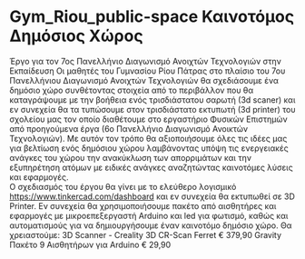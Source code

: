# Gym_Riou_public-space Καινοτόμος Δημόσιος Χώρος
Έργο για τον 7ος Πανελλήνιο Διαγωνισμό Ανοιχτών Τεχνολογιών στην Εκπαίδευση
Οι μαθητές του Γυμνασίου Ρίου Πάτρας στο πλαίσιο του 7ου Πανελλήνιου Διαγωνισμό Ανοιχτών Τεχνολογιών θα σχεδιάσουμε ένα δημόσιο χώρο συνθέτοντας στοιχεία από το περιβάλλον που θα καταγράψουμε με την βοήθεια ενός τρισδιάστατου σαρωτή (3d scaner) και εν συνεχεία θα τα τυπώσουμε στον τρισδιάστατο εκτυπωτή (3d printer) του σχολείου μας τον οποίο διαθέτουμε στο εργαστήριο Φυσικών Επιστημών από προηγούμενα έργα (6ο Πανελλήνιο Διαγωνισμό Ανοικτών Τεχνολογιών).
Με αυτόν τον τρόπο θα αξιοποιήσουμε όλες τις ιδέες μας για βελτίωση ενός δημόσιου χώρου λαμβάνοντας υπόψη τις ενεργειακές ανάγκες του χώρου την ανακύκλωση των απορριμάτων και την εξυπηρέτηση ατόμων με ειδικές ανάγκες αναζητώντας καινοτόμες λύσεις και εφαρμογές.  
 Ο σχεδιασμός του έργου θα γίνει με το ελεύθερο λογισμικό https://www.tinkercad.com/dashboard και εν συνεχεία θα εκτυπωθεί σε 3D Printer.
 Εν συνεχεία θα χρησιμοποιήσουμε πακέτο από αισθητήρες και εφαρμογές με μικροεπεξεργαστή Arduino και led για φωτισμό, καθώς και αυτοματισμούς για να δημιουργήσουμε έναν καινοτόμο δημόσιο χώρο.
 Θα χρειαστούμε:
3D Scanner - Creality 3D CR-Scan Ferret   € 379,90
Gravity Πακέτο 9 Αισθητήρων για Arduino   € 29,90
